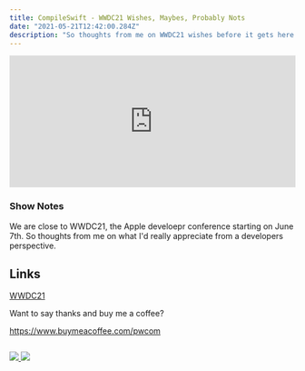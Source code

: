 ```yaml
---
title: CompileSwift - WWDC21 Wishes, Maybes, Probably Nots
date: "2021-05-21T12:42:00.284Z"
description: "So thoughts from me on WWDC21 wishes before it gets here."
---
```


<iframe src="https://open.spotify.com/embed-podcast/episode/27k5aQTS5a4wHWuOgGft7U" width="100%" height="232" frameborder="0" allowtransparency="true" allow="encrypted-media"></iframe>

### Show Notes

We are close to WWDC21, the Apple develoepr conference starting on June 7th. So thoughts from me on what I'd really appreciate from a developers perspective.

## Links

[WWDC21](https://developer.apple.com/wwdc21/)

Want to say thanks and buy me a coffee?

https://www.buymeacoffee.com/pwcom

<div class="podcastSubscribeButton">
<a href="https://anchor.fm/compileswift">
<img src="/images/subscribe-to-podcast.png" style="margin: auto;"/>
</a>
<a href="https://www.buymeacoffee.com/pwcom">
<img src="/images/buy-me-a-coffee.png" style="margin: auto; padding-top: 1em;"/>
</a>
</div>
